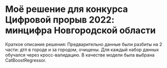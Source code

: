 # Моё решение для конкурса Цифровой прорыв 2022: минцифра Новгородской области
Краткое описание решения: Предварительно данные были разбиты на 2 части: дтп в городе и за городом, очищены. Для каждый набор данных обучался через кросс-валидацию. В качестве модели была выбрана CatBoostRegressor.
